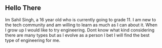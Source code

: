 ## Hello There
Im Sahil Singh, a 16 year old who is currently going to grade 11. I am new to the tech community and am willing to learn as much as I can about it. When I grow up I would like to try engineering. Dont know what kind considering there are many types but as I evolve as a person I bet I will find the best type of engineering for me.

<!--
**Sahildoesnotsingh/Sahildoesnotsingh** is a ✨ _special_ ✨ repository because its `README.md` (this file) appears on your GitHub profile.

Here are some ideas to get you started:
## What I am Working On
- I am currently working on making a 10 sided dice and A maze game in makecodearcade. Would love input on how to imrpove both projects when I do upload them on my portfolio.
- I'm currently learning about the many sectors of the tech industry via a High School Tech Program which had started July 8th and will end on August 16th.

- I would love some help with my maze game where I try to mkae a specific block kill an enemy when touched and not the player, However it should also only destroy the enemy who touched the block rather then all of the enemy sprites when one enemy touches the tile

- You can ask me to rate music if you like, I sort of have a knak with numbers and reviewing things used a number based system

-0 I go by he/him prononuns
-->
